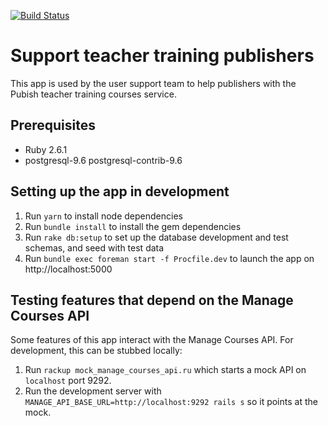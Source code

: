 [![Build Status](https://dfe-ssp.visualstudio.com/Become-A-Teacher/_apis/build/status/Find/manage-courses-support?branchName=master)](https://dfe-ssp.visualstudio.com/Become-A-Teacher/_build/latest?definitionId=47&branchName=master)

# Support teacher training publishers

This app is used by the user support team to help publishers with the Pubish teacher training courses service.

## Prerequisites

- Ruby 2.6.1
- postgresql-9.6 postgresql-contrib-9.6

## Setting up the app in development

1. Run `yarn` to install node dependencies
2. Run `bundle install` to install the gem dependencies
3. Run `rake db:setup` to set up the database development and test schemas, and seed with test data
4. Run `bundle exec foreman start -f Procfile.dev` to launch the app on http://localhost:5000

## Testing features that depend on the Manage Courses API

Some features of this app interact with the Manage Courses API. For development, this can be stubbed locally:

1. Run `rackup mock_manage_courses_api.ru` which starts a mock API on `localhost` port 9292.
2. Run the development server with `MANAGE_API_BASE_URL=http://localhost:9292 rails s` so it points at the mock.
